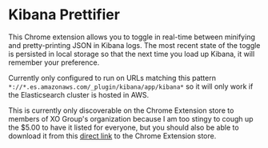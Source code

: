 # Kibana Prettifier

This Chrome extension allows you to toggle in real-time between minifying and pretty-printing JSON in Kibana logs. The most recent state of the toggle is persisted in local storage so that the next time you load up Kibana, it will remember your preference.

Currently only configured to run on URLs matching this pattern `*://*.es.amazonaws.com/_plugin/kibana/app/kibana*` so it will only work if the Elasticsearch cluster is hosted in AWS.

This is currently only discoverable on the Chrome Extension store to members of XO Group's organization because I am too stingy to cough up the $5.00 to have it listed for everyone, but you should also be able to download it from this [direct link](https://chrome.google.com/webstore/detail/kibana-prettifier/fcpgbplmngakpnjggbaijlhfhohoflaa) to the Chrome Extension store.